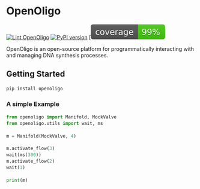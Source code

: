 # OpenOligo

[![Lint OpenOligo](https://github.com/TechnocultureResearch/OpenOligo/actions/workflows/lint.yaml/badge.svg)](https://github.com/TechnocultureResearch/OpenOligo/actions/workflows/lint.yaml) 
[![PyPI version](https://badge.fury.io/py/openoligo.svg)](https://badge.fury.io/py/openoligo)
[![Coverage](./.github/coverage.svg)

OpenOligo is an open-source platform for programmatically interacting with and managing DNA synthesis processes.

## Getting Started
```sh
pip install openoligo
```

### A simple Example

```py
from openoligo import Manifold, MockValve
from openoligo.utils import wait, ms

m = Manifold(MockValve, 4)

m.activate_flow(3)
wait(ms(300))
m.activate_flow(2)
wait(1)

print(m)
```
